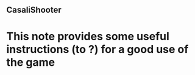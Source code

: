## CasaliShooter

# This note provides some useful instructions (to ?) for a good use of the game


